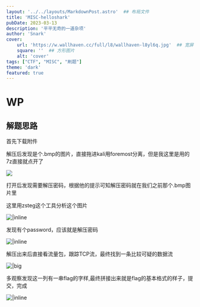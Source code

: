 ```yaml
---
layout: '../../layouts/MarkdownPost.astro'  ## 布局文件
title: 'MISC-helloshark'
pubDate: 2023-03-13
description: '平平无奇的一道杂项'
author: 'Snark'
cover:
    url: 'https://w.wallhaven.cc/full/l8/wallhaven-l8yl6q.jpg'  ## 宽屏图片
    square: ''  ## 方形图片
    alt: 'cover'
tags: ["CTF", "MISC", "刷题"]
theme: 'dark'
featured: true
---
```


# WP

## 解题思路

首先下载附件

解压后发现是个.bmp的图片，直接拖进kali用foremost分离，但是我这里是用的7z直接就点开了

![](https://i.328888.xyz/2023/03/16/K53DP.png)

打开后发现需要解压密码，根据他的提示可知解压密码就在我们之前那个.bmp图片里

这里用zsteg这个工具分析这个图片

![|inline](https://i.328888.xyz/2023/03/16/K5cSt.png)

发现有个password，应该就是解压密码

![|inline](https://i.328888.xyz/2023/03/16/K5R3X.png)

解压出来后直接看流量包，跟踪TCP流，最终找到一条比较可疑的数据流

![|big](https://i.328888.xyz/2023/03/16/K5piJ.png)

多观察发现这一列有一串flag的字样,最终拼接出来就是flag的基本格式的样子，提交，完成

![|inline](https://i.328888.xyz/2023/03/16/K5Bbc.png)